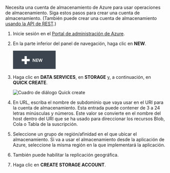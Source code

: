 Necesita una cuenta de almacenamiento de Azure para usar operaciones de almacenamiento. 
Siga estos pasos para crear una cuenta de almacenamiento. (También puede 
crear una cuenta de almacenamiento [usando la API de REST][1].)

1.  Inicie sesión en el [Portal de administración de Azure][2].

2.  En la parte inferior del panel de navegación, haga clic en **NEW**.
    
    ![+new](./media/create-storage-account/plus-new.png)

3.  Haga clic en **DATA SERVICES**, en **STORAGE** y, a continuación, en **QUICK CREATE**.
    
    ![Cuadro de di&aacute;logo Quick
    create](./media/create-storage-account/quick-storage-2.png)

4.  En URL, escriba el nombre de subdominio que vaya usar en el URI para
    la cuenta de almacenamiento. Esta entrada puede contener de 3 a 24
    letras minúsculas y números. Este valor se convierte en el nombre
    del host dentro del URI que se ha usado para direccionar los
    recursos Blob, Cola o Tabla de la suscripción.

5.  Seleccione un grupo de región/afinidad en el que ubicar el
    almacenamiento. Si va a usar el almacenamiento desde la aplicación
    de Azure, seleccione la misma región en la que implementará la
    aplicación.

6.  También puede habilitar la replicación geográfica.

7.  Haga clic en **CREATE STORAGE ACCOUNT**.



[1]: http://msdn.microsoft.com/es-es/library/windowsazure/hh264518.aspx
[2]: http://manage.windowsazure.com